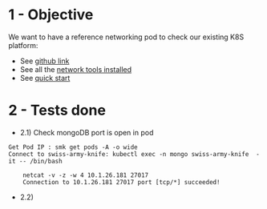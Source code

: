 # 1 - Objective

We want to have a reference networking pod to check our existing K8S platform:

- See [github link](hhttps://github.com/leodotcloud/swiss-army-knife)
- See all the [network tools installed](https://github.com/leodotcloud/swiss-army-knife/blob/main/package/Dockerfile)
- See [quick start](https://github.com/leodotcloud/swiss-army-knife/blob/main/package/Dockerfile)

# 2 - Tests done

- 2.1) Check mongoDB port is open in pod
```
Get Pod IP : smk get pods -A -o wide
Connect to swiss-army-knife: kubectl exec -n mongo swiss-army-knife  -it -- /bin/bash

    netcat -v -z -w 4 10.1.26.181 27017
    Connection to 10.1.26.181 27017 port [tcp/*] succeeded!
```
- 2.2) 